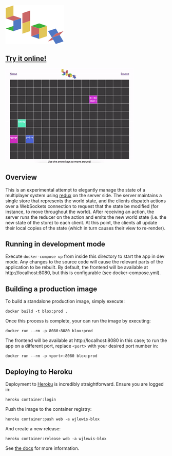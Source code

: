 ![blox](graphics/header.png)

## [Try it online!](https://wjlewis-blox.herokuapp.com/)

![A small demo](graphics/demo.gif)

## Overview

This is an experimental attempt to elegantly manage the state of a multiplayer system using [redux](https://redux.js.org/) on the server side.
The server maintains a single store that represents the world state, and the clients dispatch actions over a WebSockets connection to request that the state be modified (for instance, to move throughout the world).
After receiving an action, the server runs the reducer on the action and emits the new world state (i.e. the new state of the store) to each client.
At this point, the clients all update their local copies of the state (which in turn causes their view to re-render).

## Running in development mode

Execute `docker-compose up` from inside this directory to start the app in dev mode.
Any changes to the source code will cause the relevant parts of the application to be rebuilt.
By default, the frontend will be available at http://localhost:8080, but this is configurable (see docker-compose.yml).

## Building a production image

To build a standalone production image, simply execute:

```
docker build -t blox:prod .
```
Once this process is complete, your can run the image by executing:

```
docker run --rm -p 8080:8080 blox:prod
```

The frontend will be available at http://localhost:8080 in this case; to run the app on a different port, replace `<port>` with your desired port number in:

```
docker run --rm -p <port>:8080 blox:prod
```

## Deploying to Heroku

Deployment to [Heroku](https://www.heroku.com/) is incredibly straightforward.
Ensure you are logged in:

```
heroku container:login
```

Push the image to the container registry:

```
heroku container:push web -a wjlewis-blox
```

And create a new release:

```
heroku container:release web -a wjlewis-blox
```

See [the docs](https://devcenter.heroku.com/articles/container-registry-and-runtime#cli) for more information.
